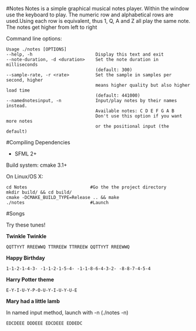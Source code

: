 #Notes
Notes is a simple graphical musical notes player.
Within the window use the keyboard to play. The numeric row and
alphabetical rows are used.Using each row is equivalent, thus 1, Q, A and Z all play the same note.
The notes get higher from left to right

Command line options:
```
Usage ./notes [OPTIONS]
--help, -h                        Display this text and exit
--note-duration, -d <duration>    Set the note duration in milliseconds
                                  (default: 300)
--sample-rate, -r <rate>          Set the sample in samples per second, higher
                                  means higher quality but also higher load time
                                  (default: 441000)
--namednotesinput, -n             Input/play notes by their names instead.
                                  Available notes: C D E F G A B
                                  Don't use this option if you want more notes
                                  or the positional input (the default)

```

#Compiling
Dependencies

* SFML 2+

Build system: cmake 3.1+


On Linux/OS X:

```
cd Notes                        #Go the the project directory
mkdir build/ && cd build/
cmake -DCMAKE_BUILD_TYPE=Release .. && make
./notes                         #Launch
```

#Songs

Try these tunes!

**Twinkle Twinkle**
  ```
  QQTTYYT RREEWWQ TTRREEW TTRREEW QQTTYYT RREEWWQ
  ```
**Happy Birthday**
  ```
  1-1-2-1-4-3- -1-1-2-1-5-4- -1-1-8-6-4-3-2- -8-8-7-4-5-4
  ```
**Harry Potter theme**
  ```
  E-Y-I-U-Y-P-O-U-Y-I-U-Y-U-E
  ```

**Mary had a little lamb**

  In named input method, launch with -n (./notes -n)
  ```
  EDCDEEE DDDEEE EDCDEEE EDDEDC
  ```

